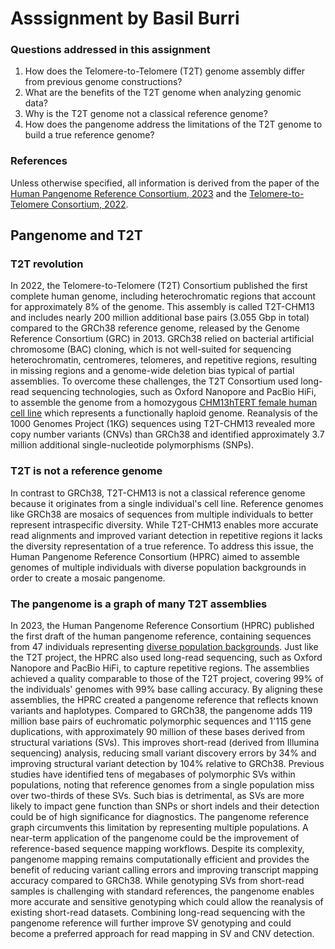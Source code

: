 # **Asssignment by Basil Burri**

### Questions addressed in this assignment
1. How does the Telomere-to-Telomere (T2T) genome assembly differ from previous genome constructions?
2. What are the benefits of the T2T genome when analyzing genomic data?
3. Why is the T2T genome not a classical reference genome?
4. How does the pangenome address the limitations of the T2T genome to build a true reference genome?


### References
Unless otherwise specified, all information is derived from the paper of the [Human Pangenome Reference Consortium, 2023](https://doi.org/10.1038/s41586-023-05896-x) and the [Telomere-to-Telomere Consortium, 2022](https://pmc.ncbi.nlm.nih.gov/articles/PMC9186530/).


## Pangenome and T2T 

### T2T revolution

In 2022, the Telomere-to-Telomere (T2T) Consortium published the first complete human genome, including heterochromatic regions that account for approximately 8% of the genome. This assembly is called T2T-CHM13 and includes nearly 200 million additional base pairs (3.055 Gbp in total) compared to the GRCh38 reference genome, released by the Genome Reference Consortium (GRC) in 2013. GRCh38 relied on bacterial artificial chromosome (BAC) cloning, which is not well-suited for sequencing heterochromatin, centromeres, telomeres, and repetitive regions, resulting in missing regions and a genome-wide deletion bias typical of partial assemblies. To overcome these challenges, the T2T Consortium used long-read sequencing technologies, such as Oxford Nanopore and PacBio HiFi, to assemble the genome from a homozygous [CHM13hTERT female human cell line](https://www.cellosaurus.org/CVCL_VU12) which represents a functionally haploid genome. Reanalysis of the 1000 Genomes Project (1KG) sequences using T2T-CHM13 revealed more copy number variants (CNVs) than GRCh38 and identified approximately 3.7 million additional single-nucleotide polymorphisms (SNPs).

### T2T is not a reference genome

In contrast to GRCh38, T2T-CHM13 is not a classical reference genome because it originates from a single individual's cell line.
Reference genomes like GRCh38 are mosaics of sequences from multiple individuals to better represent intraspecific diversity.
While T2T-CHM13 enables more accurate read alignments and improved variant detection in repetitive regions it lacks the diversity representation of a true reference. To address this issue, the Human Pangenome Reference Consortium (HPRC) aimed to assemble genomes of multiple individuals with diverse population backgrounds in order to create a mosaic pangenome.

### The pangenome is a graph of many T2T assemblies

In 2023, the Human Pangenome Reference Consortium (HPRC) published the first draft of the human pangenome reference, containing sequences from 47 individuals representing [diverse population backgrounds](https://humanpangenome.org/samples/). Just like the T2T project, the HPRC also used long-read sequencing, such as Oxford Nanopore and PacBio HiFi, to capture repetitive regions. The assemblies achieved a quality comparable to those of the T2T project, covering 99% of the individuals' genomes with 99% base calling accuracy. By aligning these assemblies, the HPRC created a pangenome reference that reflects known variants and haplotypes. Compared to GRCh38, the pangenome adds 119 million base pairs of euchromatic polymorphic sequences and 1'115 gene duplications, with approximately 90 million of these bases derived from structural variations (SVs). This improves short-read (derived from Illumina sequencing) analysis, reducing small variant discovery errors by 34% and improving structural variant detection by 104% relative to GRCh38. Previous studies have identified tens of megabases of polymorphic SVs within populations,
noting that reference genomes from a single population miss over two-thirds of these SVs. Such bias is detrimental, as SVs are more likely to impact gene function than SNPs or short indels and their detection could be of high significance for diagnostics. The pangenome reference graph circumvents this limitation by representing multiple populations. A near-term application of the pangenome could be the improvement of reference-based sequence mapping workflows. Despite its complexity, pangenome mapping remains computationally efficient and provides the benefit of reducing variant calling errors and improving transcript mapping accuracy compared to GRCh38. While genotyping SVs from short-read samples is challenging with standard references, the pangenome enables more accurate and sensitive genotyping which could allow the reanalysis of existing short-read datasets. Combining long-read sequencing with the pangenome reference will further improve SV genotyping and could become a preferred approach for read mapping in SV and CNV detection.
